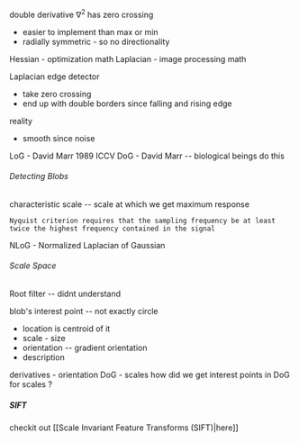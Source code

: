 double derivative  $\nabla^{2}$ has zero crossing
- easier to implement than max or min
- radially symmetric - so no directionality 



Hessian - optimization math 
Laplacian - image processing math

Laplacian edge detector
- take zero crossing
- end up with double borders since falling and rising edge


reality
- smooth since noise

LoG - David Marr 1989 ICCV
DoG - David Marr -- biological beings do this 

###### Detecting Blobs
characteristic scale -- scale at which we get maximum response
```
Nyquist criterion requires that the sampling frequency be at least twice the highest frequency contained in the signal
```
NLoG - Normalized Laplacian of Gaussian

###### Scale Space


Root filter -- didnt understand 

blob's interest point -- not exactly circle  
- location is centroid of it
- scale - size
- orientation -- gradient orientation
- description

derivatives - orientation
DoG - scales
how did we get interest points in DoG  for scales ? 

##### SIFT
checkit out [[Scale Invariant Feature Transforms (SIFT)|here]]

